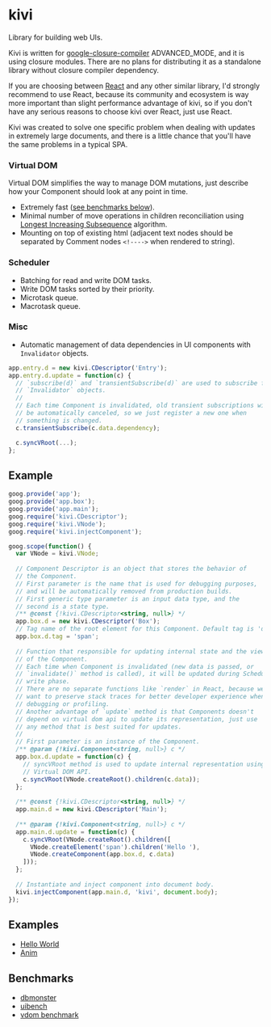 # kivi

Library for building web UIs.

Kivi is written for
[google-closure-compiler](https://github.com/google/closure-compiler)
ADVANCED_MODE, and it is using closure modules. There are no plans for
distributing it as a standalone library without closure compiler
dependency.

If you are choosing between [React](https://facebook.github.io/react/)
and any other similar library, I'd strongly recommend to use React,
because its community and ecosystem is way more important than slight
performance advantage of kivi, so if you don't have any serious
reasons to choose kivi over React, just use React.

Kivi was created to solve one specific problem when dealing with
updates in extremely large documents, and there is a little chance
that you'll have the same problems in a typical SPA.

### Virtual DOM

Virtual DOM simplifies the way to manage DOM mutations, just describe
how your Component should look at any point in time.

- Extremely fast ([see benchmarks below](#benchmarks)).
- Minimal number of move operations in children reconciliation using
  [Longest Increasing Subsequence](https://en.wikipedia.org/wiki/Longest_increasing_subsequence)
  algorithm.
- Mounting on top of existing html (adjacent text nodes should be
  separated by Comment nodes `<!---->` when rendered to string).

### Scheduler

- Batching for read and write DOM tasks.
- Write DOM tasks sorted by their priority.
- Microtask queue.
- Macrotask queue.

### Misc

- Automatic management of data dependencies in UI components with
  `Invalidator` objects.

```js
app.entry.d = new kivi.CDescriptor('Entry');
app.entry.d.update = function(c) {
  // `subscribe(d)` and `transientSubscribe(d)` are used to subscribe for
  // `Invalidator` objects.
  //
  // Each time Component is invalidated, old transient subscriptions will
  // be automatically canceled, so we just register a new one when
  // something is changed.
  c.transientSubscribe(c.data.dependency);

  c.syncVRoot(...);
};
```

## Example

```js
goog.provide('app');
goog.provide('app.box');
goog.provide('app.main');
goog.require('kivi.CDescriptor');
goog.require('kivi.VNode');
goog.require('kivi.injectComponent');

goog.scope(function() {
  var VNode = kivi.VNode;
  
  // Component Descriptor is an object that stores the behavior of
  // the Component.
  // First parameter is the name that is used for debugging purposes,
  // and will be automatically removed from production builds.
  // First generic type parameter is an input data type, and the
  // second is a state type.
  /** @const {!kivi.CDescriptor<string, null>} */
  app.box.d = new kivi.CDescriptor('Box');
  // Tag name of the root element for this Component. Default tag is 'div'.
  app.box.d.tag = 'span';
  
  // Function that responsible for updating internal state and the view
  // of the Component.
  // Each time when Component is invalidated (new data is passed, or
  // `invalidate()` method is called), it will be updated during Scheduler
  // write phase.
  // There are no separate functions like `render` in React, because we
  // want to preserve stack traces for better developer experience when
  // debugging or profiling.
  // Another advantage of `update` method is that Components doesn't
  // depend on virtual dom api to update its representation, just use
  // any method that is best suited for updates.
  //
  // First parameter is an instance of the Component.
  /** @param {!kivi.Component<string, null>} c */
  app.box.d.update = function(c) {
    // syncVRoot method is used to update internal representation using
    // Virtual DOM API.
    c.syncVRoot(VNode.createRoot().children(c.data));
  };
  
  /** @const {!kivi.CDescriptor<string, null>} */
  app.main.d = new kivi.CDescriptor('Main');
  
  /** @param {!kivi.Component<string, null>} c */
  app.main.d.update = function(c) {
    c.syncVRoot(VNode.createRoot().children([
      VNode.createElement('span').children('Hello '),
      VNode.createComponent(app.box.d, c.data)
    ]));
  };
  
  // Instantiate and inject component into document body.
  kivi.injectComponent(app.main.d, 'kivi', document.body);
});
```

## Examples

- [Hello World](https://github.com/localvoid/kivi-examples/tree/master/src/hello)
- [Anim](https://github.com/localvoid/kivi-examples/tree/master/src/anim)

## Benchmarks
<a name="benchmarks"></a>

- [dbmonster](https://localvoid.github.io/kivi-dbmonster/)
- [uibench](https://localvoid.github.io/uibench/)
- [vdom benchmark](https://vdom-benchmark.github.io/vdom-benchmark/)
